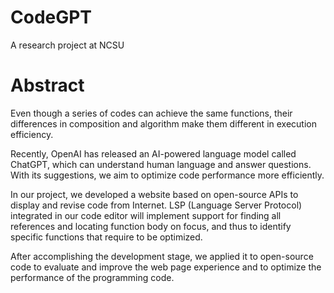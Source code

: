 # CodeGPT
A research project at NCSU

# Abstract
Even though a series of codes can achieve the same functions, their differences in composition and algorithm make them different in execution efficiency.

Recently, OpenAI has released an AI-powered language model called ChatGPT, which can understand human language and answer questions. With its suggestions, we aim to optimize code performance more efficiently.

In our project, we developed a website based on open-source APIs to display and revise code from Internet. LSP (Language Server Protocol) integrated in our code editor will implement support for finding all references and locating function body on focus, and thus to identify specific functions that require to be optimized.

After accomplishing the development stage, we applied it to open-source code to evaluate and improve the web page experience and to optimize the performance of the programming code.
